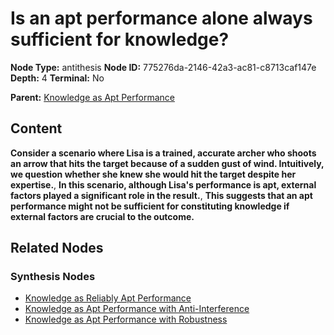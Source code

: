 # Is an apt performance alone always sufficient for knowledge?

**Node Type:** antithesis
**Node ID:** 775276da-2146-42a3-ac81-c8713caf147e
**Depth:** 4
**Terminal:** No

**Parent:** [Knowledge as Apt Performance](knowledge-as-apt-performance-synthesis-a51f7636-1847-46d9-b9e9-b9fa95a8597a.md)

## Content

**Consider a scenario where Lisa is a trained, accurate archer who shoots an arrow that hits the target because of a sudden gust of wind. Intuitively, we question whether she knew she would hit the target despite her expertise.**, **In this scenario, although Lisa's performance is apt, external factors played a significant role in the result.**, **This suggests that an apt performance might not be sufficient for constituting knowledge if external factors are crucial to the outcome.**

## Related Nodes

### Synthesis Nodes

- [Knowledge as Reliably Apt Performance](knowledge-as-reliably-apt-performance-synthesis-f1324bf9-05f8-4c44-aa80-30950f97488d.md)
- [Knowledge as Apt Performance with Anti-Interference](knowledge-as-apt-performance-with-anti-interference-synthesis-38483cbb-a6d7-4971-a9f7-f66f30ca3466.md)
- [Knowledge as Apt Performance with Robustness](knowledge-as-apt-performance-with-robustness-synthesis-42eff1a7-6a9a-4a59-9bd3-3a46371bee55.md)
